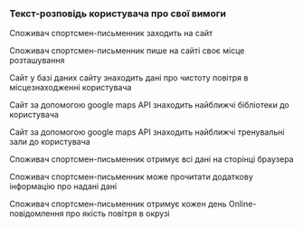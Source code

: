 ### Текст-розповідь користувача про свої вимоги

Споживач спортсмен-письменник заходить на сайт 

Споживач спортсмен-письменник пише на сайті своє місце розташування

Сайт у базі даних сайту знаходить дані про чистоту повітря в місцезнаходженні користувача

Сайт за допомогою google maps API знаходить найближчі бібліотеки до користувача

Сайт за допомогою google maps API знаходить найближчі тренувальні зали до користувача

Споживач спортсмен-письменник отримує всі дані на сторінці браузера

Споживач спортсмен-письменник може прочитати додаткову інформацію про надані дані

Споживач спортсмен-письменник отримує кожен день Online-повідомлення про якість повітря в окрузі
